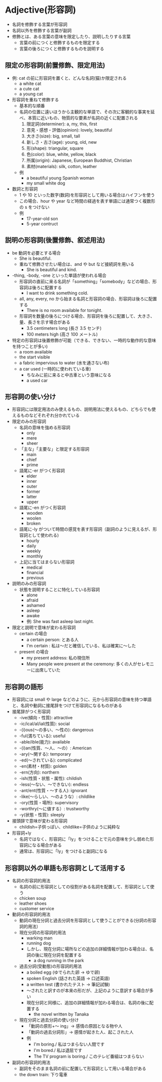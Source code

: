 # Adjective(形容詞)

- 名詞を修飾する言葉が形容詞
- 名詞以外を修飾する言葉が副詞
- 修飾とは、ある言葉の意味を限定したり、説明したりする言葉
  - 言葉の前につくと修飾するものを限定する
  - 言葉の後ろにつくと修飾するものを説明する

## 限定の形容詞(前置修飾、限定用法)

- 例: cat の前に形容詞を置くと、どんな名詞(猫)か限定される
  - a white cat
  - a cute cat
  - a young cat
- 形容詞を重ねて修飾する
  - 基本的な順番
  - 名詞の位置に遠いほうから主観的な単語で、その次に客観的な事実を延べ、本質に近いもの、物質的な要素が名詞の近くに配置される
    1. 限定詞(determiner): a, my, this, first
    2. 意見・感想・評価(opinion): lovely, beautiful
    3. 大きさ(size): big, small, tall
    4. 新しさ・古さ(age): young, old, new
    5. 形(shape): triangular, square
    6. 色(color): blue, white, yellow, black
    7. 所属(origin): Japanese, European Buddhist, Christian
    8. 素材(materials): silk, cotton, leather
  - 例
    - a beautiful young Spanish woman
    - my small white dog
- 数詞と形容詞
  - 1 や 10 といった数字(数詞)を形容詞として用いる場合はハイフンを使う
  - この場合、hour や year など時間の経過を表す単語には通常つく複数形の s をつけない
  - 例
    - 17-year-old son
    - 5-year contruct

## 説明の形容詞(後置修飾、叙述用法)

- be 動詞を必要とする場合
  - She is beautiful.
  - 重ねて修飾させたい場合は、and や but など接続詞を用いる
    - She is beautiful and kind.
- -thing, -body, -one といった単語が使われる場合
  - 形容詞の直前に来る名詞が「something」「somebody」などの場合、形容詞は後ろに配置する
    - I want to drink something cold.
  - all, any, every, no から始まる名詞と形容詞の場合、形容詞は後ろに配置する
    - There is no room available for tonight.
  - 形容詞を数量の後ろにつける場合、形容詞を後ろに配置して、大きさ、量、長さを示す場合がある
    - 3.5 centimeters long (長さ 3.5 センチ)
    - 100 meters high (高さ 100 メートル)
- 特定の形容詞は後置修飾が可能（できる、できない、一時的な動作的な意味を持つことが多い)
  - a room available
  - the start visible
  - a fabric impervious to water (水を通さない布)
  - a car used (一時的に使われている車)
    - ちなみに前に来ると中古車という意味になる
    - a used car

## 形容詞の使い分け

- 形容詞には限定用法のみ使えるもの、説明用法に使えるもの、どちらでも使えるものなどそれぞれ分かれている
- 限定のみの形容詞
  - 名詞の意味を強める形容詞
    - only
    - mere
    - sheer
  - 「主な」「主要な」と限定する形容詞
    - main
    - chief
    - prime
  - 語尾に-er がつく形容詞
    - elder
    - inner
    - outer
    - former
    - latter
    - upper
  - 語尾に-en がつく形容詞
    - wooden
    - woolen
    - broken
  - 語尾に-ly がついて時間の感覚を表す形容詞（副詞のように見えるが、形容詞として使われる)
    - hourly
    - daily
    - weekly
    - monthly
  - 上記に当てはまらない形容詞
    - medical
    - financial
    - previous
- 説明のみの形容詞
  - 状態を説明することに特化している形容詞
    - alone
    - afraid
    - ashamed
    - asleep
    - awake
    - 例: She was fast asleep last night.
- 限定と説明で意味が変わる形容詞
  - certain の場合
    - a certain person: とある人
    - I'm certain : 私は～だと確信している、私は確実に～した
  - present の場合
    - my present address: 私の現住所
    - Many people were present at the ceremony: 多くの人がセレモニーに出席していた

## 形容詞の語形

- 形容詞には small や large などのように、元から形容詞の意味を持つ単語と、名詞や動詞に接尾辞をつけて形容詞になるものがある
- 接尾辞がつく形容詞
  - -ive(傾向・性質): attractive
  - -ic/ical/al/ial(性質): social
  - -(i)ous(～の多い、～性の): dangerous
  - -ful(満ちている): useful
  - -able/ible(能力): available
  - -(i)an(性質、～人、～の）: American
  - -ary(～関する): temporary
  - -ed(～されている): complicated
  - -en(素材・材質): golden
  - -ern(方向): northern
  - -ish(性質・状態・属性): childish
  - -less(～ない、～できない): endless
  - -ant/ent(性質・～する人): ignorant
  - -like(～らしい、～のような）: childlike
  - -ory(性質・場所): supervisory
  - -worthry(～に値する）: trustworthy
  - -y(状態・性質): sleeply
- 接頭辞で意味が変わる形容詞
  - childish=子供っぽい、childlike=子供のように純粋な
- 形容詞+ly
  - 名詞ではなく、形容詞に「ly」をつけることで元の意味を少し弱めた形容詞になる場合がある
  - 通常は、形容詞に「ly」をつけると副詞になる

## 形容詞以外の単語も形容詞として活用する

- 名詞の形容詞的用法
  - 名詞の前に形容詞としての役割がある名詞を配置して、形容詞として使う
  - chicken soup
  - leather shoes
  - customer service
- 動詞の形容詞的用法
  - 動詞の現在分詞と過去分詞を形容詞として使うことができる(分詞の形容詞的用法）
  - 現在分詞の形容詞的用法
    - warking man
    - running dog
    - しかし、現在分詞に場所などの追加の詳細情報が加わる場合は、名詞の後に現在分詞を配置する
      - a dog running in the park
  - 過去分詞(受動態)の形容詞的用法
    - a boiled egg (ゆでられた卵 -> ゆで卵)
    - spoken English (話された英語 -> 口述英語)
    - a written test (書かれたテスト -> 筆記試験)
    - ～されたと訳すのが本来の形だが、上記のように意訳する場合が多い
    - 現在分詞と同様に、追加の詳細情報が加わる場合は、名詞の後に配置する
      - the novel written by Tanaka
  - 現在分詞と過去分詞の使い分け
    - 「動詞の原形+～ ing」-> 感情の原因となる物や人
    - 「動詞の過去分詞形」-> 感情が起きた人、起こされた人
    - 例
      - I'm boring./ 私はつまらない人間です
      - I'm bored./ 私は退屈です
      - The TV program is boring./ このテレビ番組はつまらない
- 副詞の形容詞的用法
  - 副詞をそのまま名詞の前に配置して形容詞として用いる場合がある
  - the down train: 下り電車
